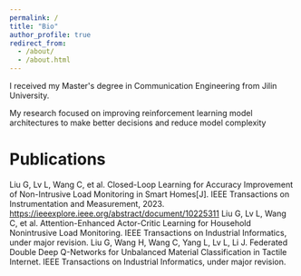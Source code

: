 ```yaml
---
permalink: /
title: "Bio"
author_profile: true
redirect_from: 
  - /about/
  - /about.html
---
```



I received my Master's degree in Communication Engineering from Jilin University.

My research focused on improving reinforcement learning model architectures to make better decisions and reduce model complexity

Publications
======
Liu G, Lv L, Wang C, et al. Closed-Loop Learning for Accuracy Improvement of Non-Intrusive Load Monitoring in Smart Homes[J]. IEEE Transactions on Instrumentation and Measurement, 2023.
<https://ieeexplore.ieee.org/abstract/document/10225311>
Liu G, Lv L, Wang C, et al. Attention-Enhanced Actor-Critic Learning for Household Nonintrusive Load Monitoring. IEEE Transactions on Industrial Informatics, under major revision.
Liu G, Wang H, Wang C, Yang L, Lv L, Li J. Federated Double Deep Q-Networks for Unbalanced Material Classification in Tactile Internet. IEEE Transactions on Industrial Informatics, under major revision.

